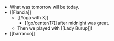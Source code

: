 - What was tomorrow will be today.
- [[Flancia]]
  - [[Yoga with X]]
    - [[go/center/17]] after midnight was great.
  - Then we played with [[Lady Burup]]!
- [[barranco]]

